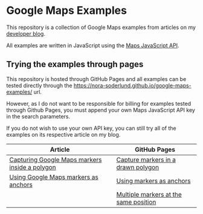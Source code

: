 # Google Maps Examples
This repository is a collection of Google Maps examples from articles on my [developer blog](https://nora-soderlund.se/).

All examples are written in JavaScript using the [Maps JavaScript API](https://developers.google.com/maps/documentation/javascript/overview).

## Trying the examples through pages
This repository is hosted through GitHub Pages and all examples can be tested directly through the https://nora-soderlund.github.io/google-maps-examples/ url.

However, as I do not want to be responsible for billing for examples tested through Github Pages, you must append your own Maps JavaScript API key in the search parameters.

If you do not wish to use your own API key, you can still try all of the examples on its respective article on my blog.

| Article | GitHub Pages |
| ------- | ------------ |
| [Capturing Google Maps markers inside a polygon](https://nora-soderlund.se/articles/capturing-google-maps-markers-in-a-polygon) | [Capture markers in a drawn polygon](https://nora-soderlund.github.io/google-maps-examples/capture-markers-in-a-drawn-polygon/?key=API_KEY) |
| [Using Google Maps markers as anchors](https://nora-soderlund.se/articles/using-google-maps-markers-as-anchors) | [Using markers as anchors](https://nora-soderlund.github.io/google-maps-examples/using-markers-as-anchors/?key=API_KEY) |
| | [Multiple markers at the same position](https://nora-soderlund.github.io/google-maps-examples/multiple-markers-at-the-same-position/?key=API_KEY) |
